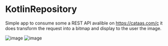 # KotlinRepository
Simple app to consume some a REST API avalible on https://cataas.com/c
it does transform the request into a bitmap and display to the user the image. 

![image](https://user-images.githubusercontent.com/77680596/159336750-e3ec7e80-16ee-4723-8063-8a0666886fbb.png)
![image](https://user-images.githubusercontent.com/77680596/159336667-0014292c-419c-4bf3-9dcd-e05c5e66cfa4.png)
